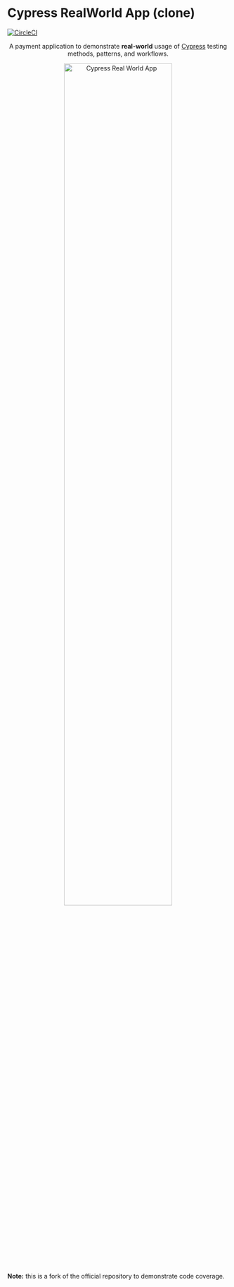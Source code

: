 # Cypress RealWorld App (clone)

[![CircleCI](https://circleci.com/gh/bahmutov/cypress-realworld-app/tree/develop.svg?style=svg)](https://circleci.com/gh/bahmutov/cypress-realworld-app/tree/develop)

<p align="center">
A payment application to demonstrate <strong>real-world</strong> usage of <a href="https://cypress.io">Cypress</a> testing methods, patterns, and workflows.
</p>

<p align="center">
  <img style='width: 70%' alt="Cypress Real World App" src="./public/img/rwa-readme-screenshot.png" />
</p>

**Note:** this is a fork of the official []() repository to demonstrate code coverage.
